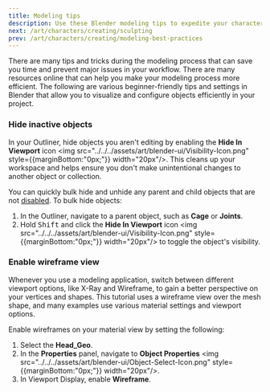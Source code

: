 ```yaml
---
title: Modeling tips
description: Use these Blender modeling tips to expedite your character creation.
next: /art/characters/creating/sculpting
prev: /art/characters/creating/modeling-best-practices
---
```


There are many tips and tricks during the modeling process that can save you time and prevent major issues in your workflow. There are many resources online that can help you make your modeling process more efficient. The following are various beginner-friendly tips and settings in Blender that allow you to visualize and configure objects efficiently in your project.

### Hide inactive objects

In your Outliner, hide objects you aren't editing by enabling the **Hide In Viewport** icon <img src="../../../assets/art/blender-ui/Visibility-Icon.png" style={{marginBottom:"0px;"}} width="20px"/>. This cleans up your workspace and helps ensure you don't make unintentional changes to another object or collection.

You can quickly bulk hide and unhide any parent and child objects that are not [disabled](../../../art/characters/creating/index.md#disabled-objects). To bulk hide objects:

1. In the Outliner, navigate to a parent object, such as **Cage** or **Joints**.
2. Hold <kbd>Shift</kbd> and click the **Hide In Viewport** icon <img src="../../../assets/art/blender-ui/Visibility-Icon.png" style={{marginBottom:"0px;"}} width="20px"/> to toggle the object's visibility.

### Enable wireframe view

Whenever you use a modeling application, switch between different viewport options, like X-Ray and Wireframe, to gain a better perspective on your vertices and shapes. This tutorial uses a wireframe view over the mesh shape, and many examples use various material settings and viewport options.

Enable wireframes on your material view by setting the following:

1. Select the **Head_Geo**.
2. In the **Properties** panel, navigate to **Object Properties** <img src="../../../assets/art/blender-ui/Object-Select-Icon.png" style={{marginBottom:"0px;"}} width="20px"/>.
3. In Viewport Display, enable **Wireframe**.
